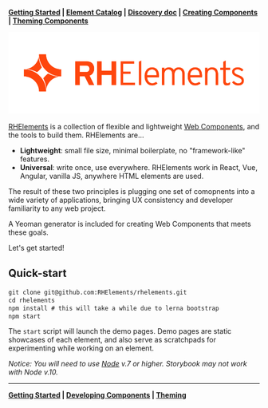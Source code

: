 **[Getting Started][start] | [Element Catalog][storybook] | [Discovery doc](https://docs.google.com/document/d/1THnbwpUelkNfwHs8br-DmFYbJjX5NQwVveGYAP7XUAY/edit) | [Creating Components][develop] | [Theming Components][theming]**

![RHElements logo](./brand/logo/png/rhelements-logo-red.png)

[RHElements][rhe] is a collection of flexible and lightweight [Web Components][wc], and the tools to build them. RHElements are...

 - **Lightweight**: small file size, minimal boilerplate, no "framework-like" features.
 - **Universal**: write once, use everywhere.  RHElements work in React, Vue, Angular, vanilla JS, anywhere HTML elements are used.

The result of these two principles is plugging one set of comopnents into a wide variety of applications, bringing UX consistency and developer familiarity to any web project.

A Yeoman generator is included for creating Web Components that meets these goals.

Let's get started!

## Quick-start

    git clone git@github.com:RHElements/rhelements.git
    cd rhelements
    npm install # this will take a while due to lerna bootstrap
    npm start

The `start` script will launch the demo pages.  Demo pages are static showcases of each element, and also serve as scratchpads for experimenting while working on an element.

*Notice: You will need to use [Node](https://nodejs.org/en/) v.7 or higher.  Storybook _may_ not work with Node v.10.*

---

**[Getting Started][start] | [Developing Components][develop] | [Theming][theming]**

[rhe]: https://github.com/RHElements/rhelements
[wc]: https://developer.mozilla.org/en-US/docs/Web/Web_Components
[home]: https://rhelements.github.io/
[start]: https://rhelements.github.io/getting-started/
[develop]: https://rhelements.github.io/develop/
[theming]: https://rhelements.github.io/theme/
[storybook]: https://rhelements.github.io/rhelements/

